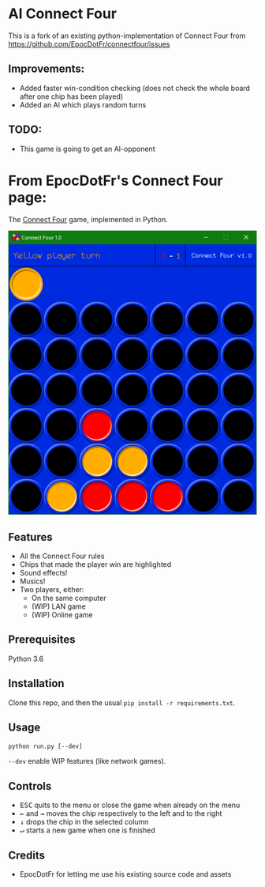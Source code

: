 ﻿# AI Connect Four

This is a fork of an existing python-implementation of Connect Four from https://github.com/EpocDotFr/connectfour/issues

## Improvements:
- Added faster win-condition checking (does not check the whole board after one chip has been played)
- Added an AI which plays random turns

## TODO:

- This game is going to get an AI-opponent

# From EpocDotFr's Connect Four page:

The [Connect Four](https://en.wikipedia.org/wiki/Connect_Four) game, implemented in Python.

<p align="center">
  <img src="https://raw.githubusercontent.com/EpocDotFr/connectfour/master/screenshot.png">
</p>

## Features

  - All the Connect Four rules
  - Chips that made the player win are highlighted
  - Sound effects!
  - Musics!
  - Two players, either:
    - On the same computer
    - (WIP) LAN game
    - (WIP) Online game

## Prerequisites

Python 3.6

## Installation

Clone this repo, and then the usual `pip install -r requirements.txt`.

## Usage

```
python run.py [--dev]
```

`--dev` enable WIP features (like network games).

## Controls

  - <kbd>ESC</kbd> quits to the menu or close the game when already on the menu
  - <kbd>←</kbd> and <kbd>→</kbd> moves the chip respectively to the left and to the right
  - <kbd>↓</kbd> drops the chip in the selected column
  - <kbd>↵</kbd> starts a new game when one is finished

## Credits

- EpocDotFr for letting me use his existing source code and assets